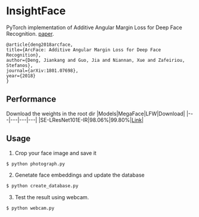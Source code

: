 # InsightFace

PyTorch implementation of Additive Angular Margin Loss for Deep Face Recognition.
[paper](https://arxiv.org/pdf/1801.07698.pdf).
```
@article{deng2018arcface,
title={ArcFace: Additive Angular Margin Loss for Deep Face Recognition},
author={Deng, Jiankang and Guo, Jia and Niannan, Xue and Zafeiriou, Stefanos},
journal={arXiv:1801.07698},
year={2018}
}
```
## Performance

Download the weights in the root dir
|Models|MegaFace|LFW|Download|
|---|---|---|---|
|SE-LResNet101E-IR|98.06%|99.80%|[Link](https://github.com/foamliu/InsightFace-v3/releases/download/v1.0/insight-face-v3.pt)|


## Usage

1. Crop your face image and save it
```bash
$ python photograph.py
```

2. Genetate face embeddings and update the database
```bash
$ python create_database.py
```

3. Test the result using webcam.
```bash
$ python webcam.py
```